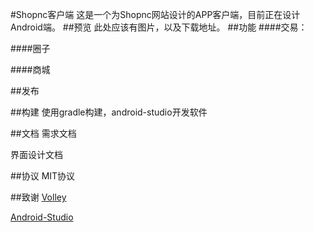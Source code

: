 #Shopnc客户端
这是一个为Shopnc网站设计的APP客户端，目前正在设计Android端。
##预览
此处应该有图片，以及下载地址。
##功能
####交易：

####圈子

####商城

##发布


##构建
使用gradle构建，android-studio开发软件

##文档
需求文档

界面设计文档

##协议
MIT协议

##致谢
[Volley]()

[Android-Studio]()